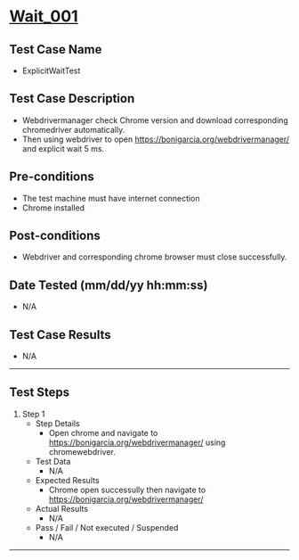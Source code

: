 # [Wait_001](https://github.com/bonigarcia/webdrivermanager-examples/tree/master/src/test/java/io/github/bonigarcia/wdm/test/wait/ExplicitWaitTest.java)
## Test Case Name
* ExplicitWaitTest
## Test Case Description
* Webdrivermanager check Chrome version and download corresponding chromedriver automatically.
* Then using webdriver to open https://bonigarcia.org/webdrivermanager/ and explicit wait 5 ms.
## Pre-conditions
* The test machine must have internet connection
* Chrome installed
## Post-conditions
* Webdriver and corresponding chrome browser must close successfully.
## Date Tested (mm/dd/yy hh:mm:ss)
* N/A
## Test Case Results
* N/A
---
## Test Steps
1. Step 1
	* Step Details
		* Open chrome and navigate to https://bonigarcia.org/webdrivermanager/ using chromewebdriver.
	* Test Data
		* N/A
	* Expected Results
		* Chrome open successully then navigate to https://bonigarcia.org/webdrivermanager/
	* Actual Results
		* N/A
	* Pass / Fail / Not executed / Suspended
		* N/A
---
